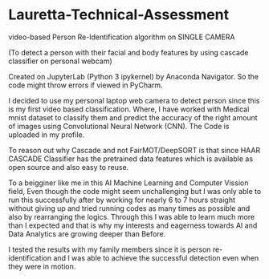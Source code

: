 # Lauretta-Technical-Assessment

video-based Person Re-Identification algorithm on SINGLE CAMERA 

(To detect a person with their facial and body features by using cascade classifier on personal webcam) 

Created on JupyterLab (Python 3 ipykernel) by Anaconda Navigator. So the code might throw errors if viewed in PyCharm.

I decided to use my personal laptop web camera to detect person since this is my first video based classification. Where, I have worked with Medical mnist dataset to classify them and predict the accuracy of the right amount of images using Convolutional Neural Network (CNN). The Code is uploaded in my profile.

To reason out why Cascade and not FairMOT/DeepSORT is that since HAAR CASCADE Classifier has the pretrained data features which is available as open source and also easy to reuse. 

To a beigginer like me in this AI Machine Learning and Computer Vission field, Even though the code might seem unchallenging but I was only able to run this successfully after by working for nearly 6 to 7 hours straight without giving up and tried running codes as many times as possible and also by rearranging the logics. Through this I was able to learn much more than I expected and that is why my interests and eagerness towards AI and Data Analytics are growing deeper than Before.

I tested the results with my family members since it is person re-identification and I was able to achieve the successful detection even when they were in motion. 
